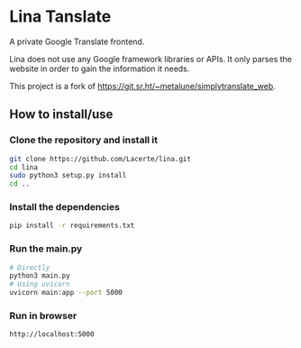 # Lina Tanslate

A private Google Translate frontend.

Lina does not use any Google framework libraries or APIs. It only parses the website in order to gain the information it needs.

This project is a fork of https://git.sr.ht/~metalune/simplytranslate_web.

## How to install/use
### Clone the repository and install it
```sh
git clone https://github.com/Lacerte/lina.git
cd lina
sudo python3 setup.py install
cd ..
```

### Install the dependencies
```sh
pip install -r requirements.txt
```

### Run the main.py
```sh
# Directly
python3 main.py
# Using uvicorn
uvicorn main:app --port 5000
```

### Run in browser
```sh
http://localhost:5000
```
